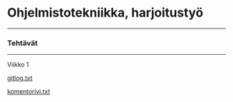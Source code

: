 # Ohjelmistotekniikka, harjoitustyö
-----------------------------------
### Tehtävät
------------
Viikko 1

[gitlog.txt](https://github.com/KA0Sgames/ot-harjoitustyo/blob/master/laskarit/viikko1/gitlog.txt)

[komentorivi.txt](https://github.com/KA0Sgames/ot-harjoitustyo/blob/master/laskarit/viikko1/komentorivi.txt)
